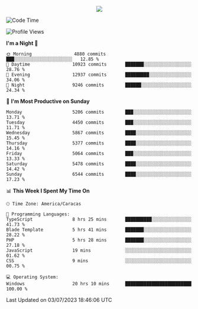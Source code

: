 <p align="center">
  <a href="http://www.github.com/thevacs">
    <img src="https://github-readme-streak-stats.herokuapp.com/?user=thevacs&stroke=ffffff&background=1c1917&ring=0891b2&fire=0891b2&currStreakNum=ffffff&currStreakLabel=0891b2&sideNums=ffffff&sideLabels=ffffff&dates=ffffff&hide_border=true" />
  </a>
</p>

<!--START_SECTION:waka-->
![Code Time](http://img.shields.io/badge/Code%20Time-1%2C473%20hrs%2011%20mins-blue)

![Profile Views](http://img.shields.io/badge/Profile%20Views-0-blue)

**I'm a Night 🦉** 

```text
🌞 Morning                4880 commits        ███░░░░░░░░░░░░░░░░░░░░░░   12.85 % 
🌆 Daytime                10923 commits       ███████░░░░░░░░░░░░░░░░░░   28.76 % 
🌃 Evening                12937 commits       █████████░░░░░░░░░░░░░░░░   34.06 % 
🌙 Night                  9246 commits        ██████░░░░░░░░░░░░░░░░░░░   24.34 % 
```
📅 **I'm Most Productive on Sunday** 

```text
Monday                   5206 commits        ███░░░░░░░░░░░░░░░░░░░░░░   13.71 % 
Tuesday                  4450 commits        ███░░░░░░░░░░░░░░░░░░░░░░   11.71 % 
Wednesday                5867 commits        ████░░░░░░░░░░░░░░░░░░░░░   15.45 % 
Thursday                 5377 commits        ████░░░░░░░░░░░░░░░░░░░░░   14.16 % 
Friday                   5064 commits        ███░░░░░░░░░░░░░░░░░░░░░░   13.33 % 
Saturday                 5478 commits        ████░░░░░░░░░░░░░░░░░░░░░   14.42 % 
Sunday                   6544 commits        ████░░░░░░░░░░░░░░░░░░░░░   17.23 % 
```


📊 **This Week I Spent My Time On** 

```text
🕑︎ Time Zone: America/Caracas

💬 Programming Languages: 
TypeScript               8 hrs 25 mins       ██████████░░░░░░░░░░░░░░░   41.73 % 
Blade Template           5 hrs 41 mins       ███████░░░░░░░░░░░░░░░░░░   28.22 % 
PHP                      5 hrs 28 mins       ███████░░░░░░░░░░░░░░░░░░   27.18 % 
JavaScript               19 mins             ░░░░░░░░░░░░░░░░░░░░░░░░░   01.62 % 
CSS                      9 mins              ░░░░░░░░░░░░░░░░░░░░░░░░░   00.75 % 

💻 Operating System: 
Windows                  20 hrs 10 mins      █████████████████████████   100.00 % 
```


 Last Updated on 03/07/2023 18:46:06 UTC
<!--END_SECTION:waka-->
